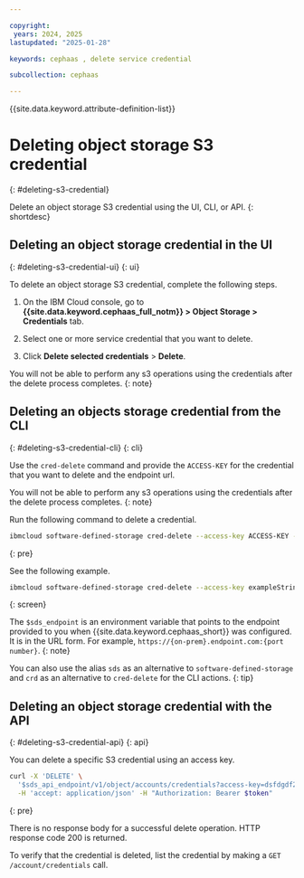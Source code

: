 ```yaml
---

copyright:
 years: 2024, 2025
lastupdated: "2025-01-28"

keywords: cephaas , delete service credential

subcollection: cephaas

---
```


{{site.data.keyword.attribute-definition-list}}

# Deleting object storage S3 credential
{: #deleting-s3-credential}

Delete an object storage S3 credential using the UI, CLI, or API.
{: shortdesc}


## Deleting an object storage credential in the UI
{: #deleting-s3-credential-ui}
{: ui}

To delete an object storage S3 credential, complete the following steps.

1. On the IBM Cloud console, go to **{{site.data.keyword.cephaas_full_notm}} > Object Storage > Credentials** tab.

2. Select one or more service credential that you want to delete.

3. Click **Delete selected credentials** > **Delete**.

You will not be able to perform any s3 operations using the credentials after the delete process completes.
{: note}



## Deleting an objects storage credential from the CLI
{: #deleting-s3-credential-cli}
{: cli}

Use the `cred-delete` command and provide the `ACCESS-KEY` for the credential that you want to delete and the endpoint url.

You will not be able to perform any s3 operations using the credentials after the delete process completes.
{: note}

Run the following command to delete a credential.

```sh
ibmcloud software-defined-storage cred-delete --access-key ACCESS-KEY --url string
```
{: pre}

See the following example.

```bash
ibmcloud software-defined-storage cred-delete --access-key exampleString --url $sds_endpoint
```
{: screen}

The `$sds_endpoint` is an environment variable that points to the endpoint provided to you when {{site.data.keyword.cephaas_short}} was configured. It is in the URL form. For example, `https://{on-prem}.endpoint.com:{port number}`.
{: note}

You can also use the alias `sds` as an alternative to `software-defined-storage` and `crd` as an alternative to `cred-delete` for the CLI actions.
{: tip}

## Deleting an object storage credential with the API
{: #deleting-s3-credential-api}
{: api}

You can delete a specific S3 credential using an access key.

```sh
curl -X 'DELETE' \
  '$sds_api_endpoint/v1/object/accounts/credentials?access-key=dsfdgdf2343435666' \
  -H 'accept: application/json' -H "Authorization: Bearer $token"
```
{: pre}

There is no response body for a successful delete operation. HTTP response code 200 is returned.


To verify that the credential is deleted, list the credential by making a `GET /account/credentials` call.
